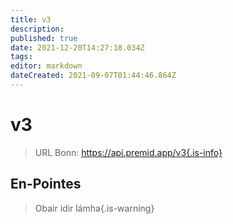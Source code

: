 ```yaml
---
title: v3
description:
published: true
date: 2021-12-20T14:27:18.034Z
tags:
editor: markdown
dateCreated: 2021-09-07T01:44:46.864Z
---
```


# v3

> URL Bonn: https://api.premid.app/v3{.is-info}


## En-Pointes
> Obair idir lámha{.is-warning}
